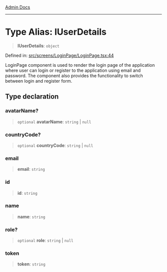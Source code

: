[Admin Docs](/)

***

# Type Alias: IUserDetails

> **IUserDetails**: `object`

Defined in: [src/screens/LoginPage/LoginPage.tsx:44](https://github.com/PalisadoesFoundation/talawa-admin/blob/main/src/screens/LoginPage/LoginPage.tsx#L44)

LoginPage component is used to render the login page of the application where user can login or register
to the application using email and password. The component also provides the functionality to switch between login and
register form.

## Type declaration

### avatarName?

> `optional` **avatarName**: `string` \| `null`

### countryCode?

> `optional` **countryCode**: `string` \| `null`

### email

> **email**: `string`

### id

> **id**: `string`

### name

> **name**: `string`

### role?

> `optional` **role**: `string` \| `null`

### token

> **token**: `string`
